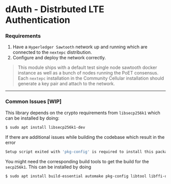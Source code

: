 # dAuth - Distrbuted LTE Authentication

### Requirements

1. Have a `Hyperledger Sawtooth` network up and running which are connected to the `nextepc` distribution.
2. Configure and deploy the network correctly.

> This module ships with a default test single node sawtooth docker instance as well as a bunch of nodes running the
> PoET consensus. Each `nextepc` installation in the Community Cellular installation should generate a 
> key pair and attach to the network.

---

### Common Issues [WIP]

This library depends on the crypto requirements from `libsecp256k1` which can be installed by doing:

```bash
$ sudo apt install libsecp256k1-dev
```

If there are additional issues while building the codebase which result in the error

```bash
Setup script exited with 'pkg-config' is required to install this package.
```

You might need the corresponding build tools to get the build for the `secp256k1`. This can be installed by doing

```bash
$ sudo apt install build-essential automake pkg-config libtool libffi-dev libgmp-dev
```

